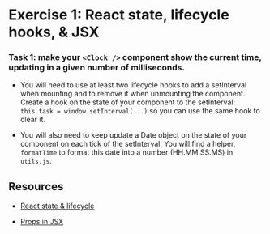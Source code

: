 # Exercise 1: React state, lifecycle hooks, & JSX

### Task 1: make your `<Clock />` component show the current time, updating in a given number of milliseconds.

- You will need to use at least two lifecycle hooks to add a setInterval when mounting and to remove it when unmounting the component.
Create a hook on the state of your component to the setInterval: `this.task = window.setInterval(...)` so you can use the same hook to clear it.

- You will also need to keep update a Date object on the state of your component on each tick of the setInterval. You will find
a helper, `formatTime` to format this date into a number (HH.MM.SS.MS) in `utils.js`.

## Resources
- [React state & lifecycle](https://reactjs.org/docs/state-and-lifecycle.html)

- [Props in JSX](https://reactjs.org/docs/jsx-in-depth.html#props-in-jsx)
